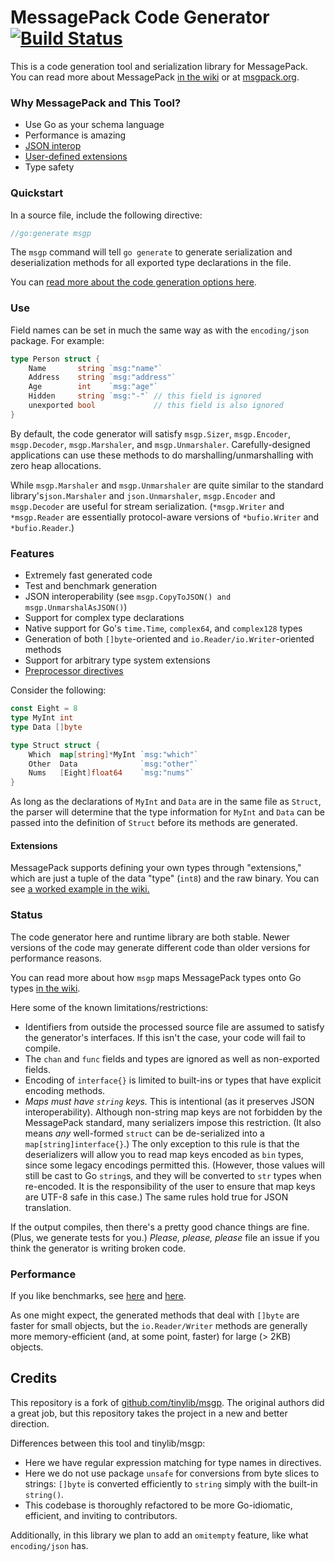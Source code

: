 MessagePack Code Generator [![Build Status](https://travis-ci.org/dchenk/msgp.svg?branch=master)](https://travis-ci.org/dchenk/msgp)
=======

This is a code generation tool and serialization library for MessagePack. You can read more about MessagePack [in the wiki](http://github.com/dchenk/msgp/wiki) or at [msgpack.org](https://msgpack.org).

### Why MessagePack and This Tool?

- Use Go as your schema language
- Performance is amazing
- [JSON interop](https://godoc.org/github.com/dchenk/msgp/msgp#CopyToJSON)
- [User-defined extensions](https://github.com/dchenk/msgp/wiki/Using-Extensions)
- Type safety

### Quickstart

In a source file, include the following directive:

```go
//go:generate msgp
```

The `msgp` command will tell `go generate` to generate serialization and deserialization methods for all exported type declarations in the file.

You can [read more about the code generation options here](https://github.com/dchenk/msgp/wiki/Using-the-Code-Generator).

### Use

Field names can be set in much the same way as with the `encoding/json` package. For example:

```go
type Person struct {
    Name       string `msg:"name"`
    Address    string `msg:"address"`
    Age        int    `msg:"age"`
    Hidden     string `msg:"-"` // this field is ignored
    unexported bool             // this field is also ignored
}
```

By default, the code generator will satisfy `msgp.Sizer`, `msgp.Encoder`, `msgp.Decoder`, `msgp.Marshaler`,
and `msgp.Unmarshaler`. Carefully-designed applications can use these methods to do marshalling/unmarshalling
with zero heap allocations.

While `msgp.Marshaler` and `msgp.Unmarshaler` are quite similar to the standard library's`json.Marshaler`
and `json.Unmarshaler`, `msgp.Encoder` and `msgp.Decoder` are useful for stream serialization.
(`*msgp.Writer` and `*msgp.Reader` are essentially protocol-aware versions of `*bufio.Writer` and `*bufio.Reader`.)

### Features

 - Extremely fast generated code
 - Test and benchmark generation
 - JSON interoperability (see `msgp.CopyToJSON() and msgp.UnmarshalAsJSON()`)
 - Support for complex type declarations
 - Native support for Go's `time.Time`, `complex64`, and `complex128` types 
 - Generation of both `[]byte`-oriented and `io.Reader/io.Writer`-oriented methods
 - Support for arbitrary type system extensions
 - [Preprocessor directives](https://github.com/dchenk/msgp/wiki/Preprocessor-Directives)

Consider the following:
```go
const Eight = 8
type MyInt int
type Data []byte

type Struct struct {
    Which  map[string]*MyInt `msg:"which"`
    Other  Data              `msg:"other"`
    Nums   [Eight]float64    `msg:"nums"`
}
```
As long as the declarations of `MyInt` and `Data` are in the same file as `Struct`, the parser will determine that the type information for `MyInt` and `Data` can be passed into the definition of `Struct` before its methods are generated.

#### Extensions

MessagePack supports defining your own types through "extensions," which are just a tuple of the data "type" (`int8`) and the raw binary.
You can see [a worked example in the wiki.](https://github.com/dchenk/msgp/wiki/Using-Extensions)

### Status

The code generator here and runtime library are both stable. Newer versions of the code may generate different code than older versions for performance reasons.

You can read more about how `msgp` maps MessagePack types onto Go types [in the wiki](http://github.com/dchenk/msgp/wiki).

Here some of the known limitations/restrictions:

- Identifiers from outside the processed source file are assumed to satisfy the generator's interfaces. If this isn't the case, your code will fail to compile.
- The `chan` and `func` fields and types are ignored as well as non-exported fields.
- Encoding of `interface{}` is limited to built-ins or types that have explicit encoding methods.
- _Maps must have `string` keys._ This is intentional (as it preserves JSON interoperability). Although non-string map keys are not forbidden by the MessagePack standard, many serializers impose this restriction. (It also means *any* well-formed `struct` can be de-serialized into a `map[string]interface{}`.) The only exception to this rule is that the deserializers will allow you to read map keys encoded as `bin` types, since some legacy encodings permitted this. (However, those values will still be cast to Go `string`s, and they will be converted to `str` types when re-encoded. It is the responsibility of the user to ensure that map keys are UTF-8 safe in this case.) The same rules hold true for JSON translation.

If the output compiles, then there's a pretty good chance things are fine. (Plus, we generate tests for you.) *Please, please, please* file an issue if you think the generator is writing broken code.

### Performance

If you like benchmarks, see [here](http://bravenewgeek.com/so-you-wanna-go-fast/) and [here](https://github.com/alecthomas/go_serialization_benchmarks).

As one might expect, the generated methods that deal with `[]byte` are faster for small objects, but the `io.Reader/Writer` methods are generally more memory-efficient (and, at some point, faster) for large (> 2KB) objects.

## Credits

This repository is a fork of [github.com/tinylib/msgp](https://github.com/tinylib/msgp). The original authors did a great job, but
this repository takes the project in a new and better direction.

Differences between this tool and tinylib/msgp:
- Here we have regular expression matching for type names in directives.
- Here we do not use package `unsafe` for conversions from byte slices to strings: `[]byte` is converted efficiently
to `string` simply with the built-in `string()`.
- This codebase is thoroughly refactored to be more Go-idiomatic, efficient, and inviting to contributors.

Additionally, in this library we plan to add an `omitempty` feature, like what `encoding/json` has.

